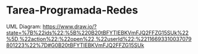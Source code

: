 # Tarea-Programada-Redes
UML Diagram: https://www.draw.io/?state=%7B%22ids%22:%5B%220B20tBFYTIEBKVmFJQ2FFZG15SUk%22%5D,%22action%22:%22open%22,%22userId%22:%22116693310037079801223%22%7D#G0B20tBFYTIEBKVmFJQ2FFZG15SUk
